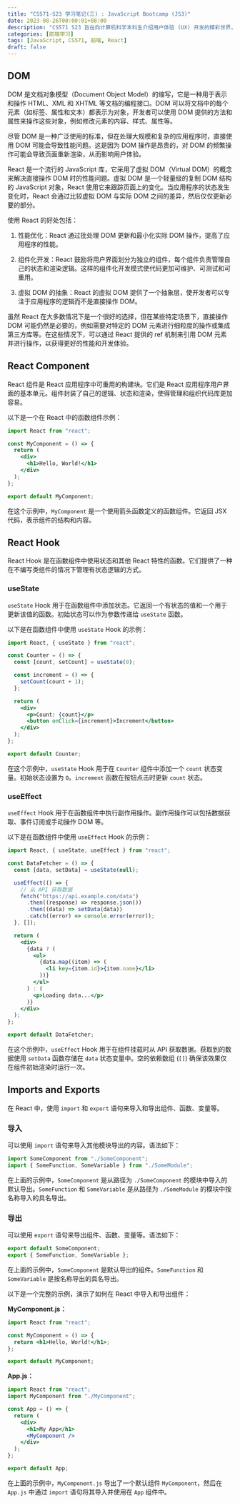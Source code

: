 ```yaml
---
title: "CS571-S23 学习笔记(三) : JavaScript Bootcamp (JS3)"
date: 2023-08-26T00:00:01+08:00
description: "CS571 S23 旨在向计算机科学本科生介绍用户体验 (UX) 开发的精彩世界，这是我在这门课的学习笔记。本节关键词：DOM,Component,Hook,useState,useEffect,Imports and Exports"
categories: [前端学习]
tags: [JavaScript, CS571, 前端, React]
draft: false
---
```


## DOM

DOM 是文档对象模型（Document Object Model）的缩写，它是一种用于表示和操作 HTML、XML 和 XHTML 等文档的编程接口。DOM 可以将文档中的每个元素（如标签、属性和文本）都表示为对象，开发者可以使用 DOM 提供的方法和属性来操作这些对象，例如修改元素的内容、样式、属性等。

尽管 DOM 是一种广泛使用的标准，但在处理大规模和复杂的应用程序时，直接使用 DOM 可能会导致性能问题。这是因为 DOM 操作是昂贵的，对 DOM 的频繁操作可能会导致页面重新渲染，从而影响用户体验。

React 是一个流行的 JavaScript 库，它采用了虚拟 DOM（Virtual DOM）的概念来解决直接操作 DOM 时的性能问题。虚拟 DOM 是一个轻量级的复制 DOM 结构的 JavaScript 对象，React 使用它来跟踪页面上的变化。当应用程序的状态发生变化时，React 会通过比较虚拟 DOM 与实际 DOM 之间的差异，然后仅仅更新必要的部分。

使用 React 的好处包括：

1. 性能优化：React 通过批处理 DOM 更新和最小化实际 DOM 操作，提高了应用程序的性能。

2. 组件化开发：React 鼓励将用户界面划分为独立的组件，每个组件负责管理自己的状态和渲染逻辑。这样的组件化开发模式使代码更加可维护、可测试和可重用。

3. 虚拟 DOM 的抽象：React 的虚拟 DOM 提供了一个抽象层，使开发者可以专注于应用程序的逻辑而不是直接操作 DOM。

虽然 React 在大多数情况下是一个很好的选择，但在某些特定场景下，直接操作 DOM 可能仍然是必要的，例如需要对特定的 DOM 元素进行细粒度的操作或集成第三方库等。在这些情况下，可以通过 React 提供的 ref 机制来引用 DOM 元素并进行操作，以获得更好的性能和开发体验。

## React Component

React 组件是 React 应用程序中可重用的构建块。它们是 React 应用程序用户界面的基本单元。组件封装了自己的逻辑、状态和渲染，使得管理和组织代码库更加容易。

以下是一个在 React 中的函数组件示例：

```jsx
import React from "react";

const MyComponent = () => {
  return (
    <div>
      <h1>Hello, World!</h1>
    </div>
  );
};

export default MyComponent;
```

在这个示例中，`MyComponent` 是一个使用箭头函数定义的函数组件。它返回 JSX 代码，表示组件的结构和内容。

## React Hook

React Hook 是在函数组件中使用状态和其他 React 特性的函数。它们提供了一种在不编写类组件的情况下管理有状态逻辑的方式。

### useState

`useState` Hook 用于在函数组件中添加状态。它返回一个有状态的值和一个用于更新该值的函数。初始状态可以作为参数传递给 `useState` 函数。

以下是在函数组件中使用 `useState` Hook 的示例：

```jsx
import React, { useState } from "react";

const Counter = () => {
  const [count, setCount] = useState(0);

  const increment = () => {
    setCount(count + 1);
  };

  return (
    <div>
      <p>Count: {count}</p>
      <button onClick={increment}>Increment</button>
    </div>
  );
};

export default Counter;
```

在这个示例中，`useState` Hook 用于在 `Counter` 组件中添加一个 `count` 状态变量。初始状态设置为 `0`。`increment` 函数在按钮点击时更新 `count` 状态。

### useEffect

`useEffect` Hook 用于在函数组件中执行副作用操作。副作用操作可以包括数据获取、事件订阅或手动操作 DOM 等。

以下是在函数组件中使用 `useEffect` Hook 的示例：

```jsx
import React, { useState, useEffect } from "react";

const DataFetcher = () => {
  const [data, setData] = useState(null);

  useEffect(() => {
    // 从 API 获取数据
    fetch("https://api.example.com/data")
      .then((response) => response.json())
      .then((data) => setData(data))
      .catch((error) => console.error(error));
  }, []);

  return (
    <div>
      {data ? (
        <ul>
          {data.map((item) => (
            <li key={item.id}>{item.name}</li>
          ))}
        </ul>
      ) : (
        <p>Loading data...</p>
      )}
    </div>
  );
};

export default DataFetcher;
```

在这个示例中，`useEffect` Hook 用于在组件挂载时从 API 获取数据。获取到的数据使用 `setData` 函数存储在 `data` 状态变量中。空的依赖数组 (`[]`) 确保该效果仅在组件初始渲染时运行一次。

## Imports and Exports

在 React 中，使用 `import` 和 `export` 语句来导入和导出组件、函数、变量等。

### 导入

可以使用 `import` 语句来导入其他模块导出的内容。语法如下：

```jsx
import SomeComponent from "./SomeComponent";
import { SomeFunction, SomeVariable } from "./SomeModule";
```

在上面的示例中，`SomeComponent` 是从路径为 `./SomeComponent` 的模块中导入的默认导出。`SomeFunction` 和 `SomeVariable` 是从路径为 `./SomeModule` 的模块中按名称导入的具名导出。

### 导出

可以使用 `export` 语句来导出组件、函数、变量等。语法如下：

```jsx
export default SomeComponent;
export { SomeFunction, SomeVariable };
```

在上面的示例中，`SomeComponent` 是默认导出的组件。`SomeFunction` 和 `SomeVariable` 是按名称导出的具名导出。

以下是一个完整的示例，演示了如何在 React 中导入和导出组件：

**MyComponent.js：**

```jsx
import React from "react";

const MyComponent = () => {
  return <h1>Hello, World!</h1>;
};

export default MyComponent;
```

**App.js：**

```jsx
import React from "react";
import MyComponent from "./MyComponent";

const App = () => {
  return (
    <div>
      <h1>My App</h1>
      <MyComponent />
    </div>
  );
};

export default App;
```

在上面的示例中，`MyComponent.js` 导出了一个默认组件 `MyComponent`，然后在 `App.js` 中通过 `import` 语句将其导入并使用在 `App` 组件中。
